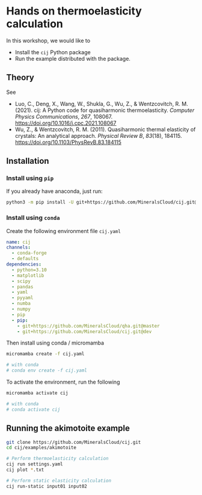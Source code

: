 # Hands on thermoelasticity calculation

In this workshop, we would like to

- Install the `cij` Python package
- Run the example distributed with the package.

## Theory

See

- Luo, C., Deng, X., Wang, W., Shukla, G., Wu, Z., & Wentzcovitch, R. M. (2021). cij: A Python code for quasiharmonic thermoelasticity. *Computer Physics Communications*, *267*, 108067. https://doi.org/10.1016/j.cpc.2021.108067
- Wu, Z., & Wentzcovitch, R. M. (2011). Quasiharmonic thermal elasticity of crystals: An analytical approach. *Physical Review B*, *83*(18), 184115. https://doi.org/10.1103/PhysRevB.83.184115

## Installation

### Install using `pip`

If you already have anaconda, just run:

```bash
python3 -m pip install -U git+https://github.com/MineralsCloud/cij.git@dev
```

### Install using `conda`

Create the following environment file `cij.yaml`

```yaml
name: cij
channels:
  - conda-forge
  - defaults
dependencies:
  - python=3.10
  - matplotlib
  - scipy
  - pandas
  - yaml
  - pyyaml
  - numba
  - numpy
  - pip
  - pip:
    - git+https://github.com/MineralsCloud/qha.git@master
    - git+https://github.com/MineralsCloud/cij.git@dev

```

Then install using conda / micromamba

```bash
micromamba create -f cij.yaml

# with conda
# conda env create -f cij.yaml
```

To activate the environment, run the following

```bash
micromamba activate cij

# with conda
# conda activate cij
```

## Running the akimotoite example

```bash
git clone https://github.com/MineralsCloud/cij.git
cd cij/examples/akimotoite

# Perform thermoelasticity calculation
cij run settings.yaml
cij plot *.txt

# Perform static elasticity calculation
cij run-static input01 input02
```

